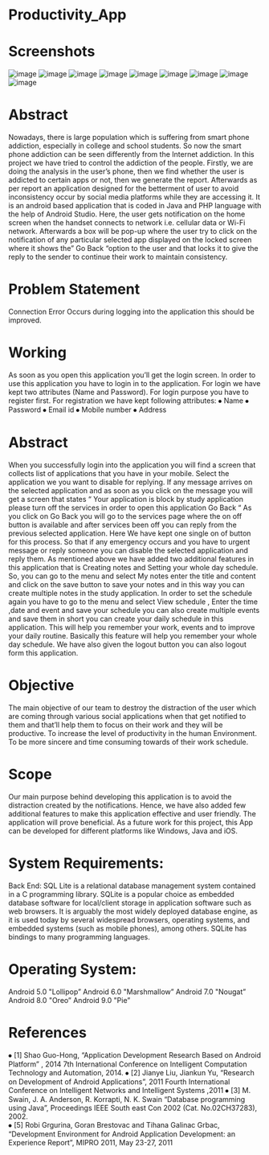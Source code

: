 # Productivity_App

# Screenshots
![image](https://user-images.githubusercontent.com/75751123/188735861-9ce0d67f-a856-4fed-af5e-ddbc8998ef26.png)
![image](https://user-images.githubusercontent.com/75751123/188734544-513d3a40-9877-4427-87f2-0b3b0808b5d9.png)
![image](https://user-images.githubusercontent.com/75751123/188734695-e9e85ace-49f2-4d35-93e0-ece7886f851d.png)
![image](https://user-images.githubusercontent.com/75751123/188734794-98959097-2635-4d86-b93b-c4ad84c8f8c0.png)
![image](https://user-images.githubusercontent.com/75751123/188735030-d413fa89-b76d-4850-9589-82d887ea1dce.png)
![image](https://user-images.githubusercontent.com/75751123/188730699-c2f07535-591e-466e-a104-ca1db836531e.png)
![image](https://user-images.githubusercontent.com/75751123/188730909-c9b1cf56-c0a2-43de-8223-8c608d684afe.png)
![image](https://user-images.githubusercontent.com/75751123/188731002-aa7ee38a-5077-4a28-8de5-fbb8ad2405f2.png)
![image](https://user-images.githubusercontent.com/75751123/188731102-27aa2b6e-9b21-47fd-8023-e0ab52afe35d.png)

# Abstract
Nowadays, there is large population which is suffering from smart phone addiction, especially in college and school students. So now the smart phone addiction can be seen differently from the Internet addiction. In this project we have tried to control the addiction of the people. Firstly, we are doing the analysis in the user’s phone, then we find whether the user is addicted to certain apps or not, then we generate the report. Afterwards as per report an application designed for the betterment of user to avoid inconsistency occur by social media platforms while they are accessing it. It is an android based application that is coded in Java and PHP language with the help of Android Studio. Here, the user gets notification on the home screen when the handset connects to network i.e. cellular data or Wi-Fi network. Afterwards a box will be pop-up where the user try to click on the notification of any particular selected app displayed on the locked screen where it shows the” Go Back “option to the user and that locks it to give the reply to the sender to continue their work to maintain consistency.

# Problem Statement
Connection Error Occurs during logging into the application this should be improved.

# Working

As soon as you open this application you’ll get the login screen. In order to use this application you have to login in to the application. For login we have kept two attributes (Name and Password).  For login purpose you have to register first. For registration we have kept following attributes:
⦁	Name
⦁	Password
⦁	Email id
⦁	Mobile number
⦁	Address 

# Abstract

When you successfully login into the application you will find a screen that collects list of applications that you have in your mobile. Select the application we you want to disable for replying.
If any message arrives on the selected application and as soon as you click on the message you will get a screen that states “ Your application is block by study application please turn off the services in order to open this application Go Back “
As you click on Go Back you will go to the services page where the on off button is available and after services been off you can reply from the previous selected application.
Here We have kept one single on of button for this process. So that if any emergency occurs and you have to urgent message or reply someone you can disable the selected application and reply them. 
As mentioned above we have added two additional features in this application that is Creating notes and Setting your whole day schedule.
So, you can go to the menu and select My notes enter the title and content and click on the save button to save your notes and in this way you can create multiple notes in the study application.
In order to set the schedule again you have to go to the menu and select View schedule , Enter the time ,date and event and save your schedule you can also create multiple events and save them in short you can create your daily schedule in this application. 
This will help you remember your work, events and to improve your daily routine. Basically this feature will help you remember your whole day schedule.
We have also given the logout button you can also logout form this application. 

# Objective
The main objective of our team to destroy the distraction of the user which are coming through   various social applications when that get notified to them and that’ll help them to focus on their work and they will be productive.
To increase the level of productivity in the human Environment.
To be more sincere and time consuming towards of their work schedule.

# Scope
Our main purpose behind developing this application is to avoid the distraction created by the notifications.
Hence, we have also added few additional features to make this application effective and user friendly. The application will prove beneficial. As a future work for this project, this App can be developed for different platforms like Windows, Java and iOS.

# System Requirements: 
Back End: SQL Lite is a relational database management system contained in a C programming library. SQLite is a popular choice as embedded database software for local/client storage in application software such as web browsers. It is arguably the most widely deployed database engine, as it is used today by several widespread browsers, operating systems, and embedded systems (such as mobile phones), among others. SQLite has bindings to many programming languages.

# Operating System:
Android 5.0 "Lollipop”
Android 6.0 "Marshmallow”
Android 7.0 "Nougat”
Android 8.0 "Oreo”
Android 9.0 "Pie”

# References
⦁	[1] Shao Guo-Hong, “Application Development Research Based on Android Platform” , 2014 7th International Conference on Intelligent Computation Technology and Automation, 2014. 
⦁	[2] Jianye Liu, Jiankun Yu, “Research on Development of Android Applications”, 2011 Fourth International Conference on Intelligent Networks and Intelligent Systems ,2011
⦁	[3] M. Swain, J. A. Anderson, R. Korrapti, N. K. Swain “Database programming using Java”, Proceedings IEEE South east Con 2002 (Cat. No.02CH37283), 2002.   
⦁	[5] Robi Grgurina, Goran Brestovac and Tihana Galinac Grbac, “Development Environment for Android Application Development: an Experience Report”, MIPRO 2011, May 23-27, 2011 
